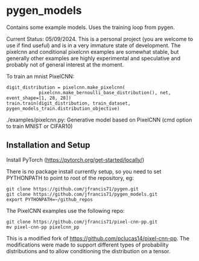 # pygen_models

Contains some example models. Uses the training loop from pygen.

Current Status: 05/09/2024. This is a personal project (you are welcome to use if find useful) and is in a very immature state of development. The pixelcnn and conditional pixelcnn examples are somewhat stable, but generally other examples are highly experimental and speculative and probably not of general interest at the moment.

To train an mnist PixelCNN:

```
digit_distribution = pixelcnn.make_pixelcnn(
            pixelcnn.make_bernoulli_base_distribution(), net, event_shape=[1, 28, 28])
train.train(digit_distribution, train_dataset, pygen_models_train.distribution_objective)
```

./examples/pixelcnn.py: Generative model based on PixelCNN (cmd option to train MNIST or CIFAR10)


## Installation and Setup

Install PyTorch (https://pytorch.org/get-started/locally/)

There is no package install currently setup, so you need to set PYTHONPATH to point to root of the repository, eg:

```
git clone https://github.com/jfrancis71/pygen.git
git clone https://github.com/jfrancis71/pygen_models.git
export PYTHONPATH=~/github_repos
```

The PixelCNN examples use the following repo:
```
git clone https://github.com/jfrancis71/pixel-cnn-pp.git
mv pixel-cnn-pp pixelcnn_pp
```
This is a modified fork of https://github.com/pclucas14/pixel-cnn-pp.
The modifications were made to support different types of probability distributions and to allow conditioning the distribution on a tensor.
